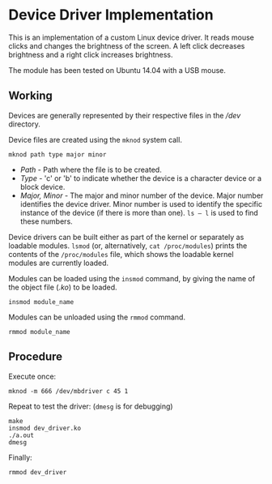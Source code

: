 # Device Driver Implementation

This is an implementation of a custom Linux device driver. It reads mouse clicks and changes the brightness of the screen. A left click decreases brightness and a right click increases brightness.

The module has been tested on Ubuntu 14.04 with a USB mouse.

## Working

Devices are generally represented by their respective files in the _/dev_ directory.

Device files are created using the `mknod` system call.

```
mknod path type major minor
```

- _Path_ - Path where the file is to be created.
- _Type_ - 'c' or 'b' to indicate whether the device is a character device or a block device.
- _Major, Minor_ - The major and minor number of the device. Major number identifies the device driver. Minor number is used to identify the specific instance of the device (if there is more than one). `ls – l` is used to find these numbers.

Device drivers can be built either as part of the kernel or separately as loadable modules. `lsmod` (or, alternatively, `cat /proc/modules`) prints the contents of the `/proc/modules` file, which shows the loadable kernel modules are currently loaded.

Modules can be loaded using the `insmod` command, by giving the name of the object file (_.ko_) to be loaded.

```
insmod module_name
```

Modules can be unloaded using the `rmmod` command.

```
rmmod module_name
```

## Procedure

Execute once:

```
mknod -m 666 /dev/mbdriver c 45 1
```

Repeat to test the driver: (`dmesg` is for debugging)

```
make
insmod dev_driver.ko
./a.out
dmesg
```

Finally:

```
rmmod dev_driver
```
